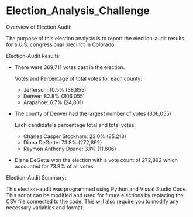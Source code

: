 # Election_Analysis_Challenge

Overview of Election Audit:

The purpose of this election analysis is to report the election-audit results for a U.S. congressional precinct in Colorado. 

Election-Audit Results:
- There were 369,711 votes cast in the election.

  Votes and Percentage of total votes for each county:
  - Jefferson: 10.5% (38,855)
  - Denver: 82.8% (306,055)
  - Arapahoe: 6.7% (24,801)

- The county of Denver had the largest number of votes (306,055)

  Each candidate's percentage total and total votes:
  - Charles Casper Stockham: 23.0% (85,213)
  - Diana DeGette: 73.8% (272,892)
  - Raymon Anthony Doane: 3.1% (11,606)

- Diana DeGette won the election with a vote count of 272,892 which accounted for 73.8% of all votes.

Election-Audit Summary: 

This election-audit was programmed using Python and Visual Studio Code. This script can be modified and used for future elections by replacing the CSV file connected to the code. This will also require you to modify any necessary variables and format. 
